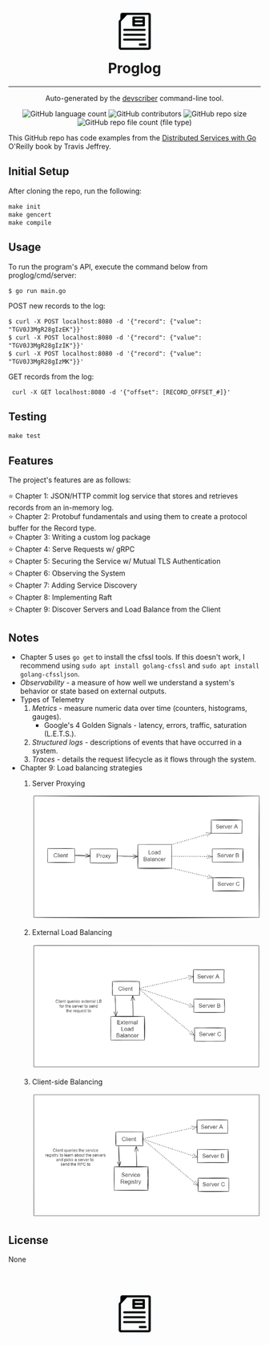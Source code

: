 <h1 align="center" style="border-bottom: none">
    <a href="https://github.com/WhitneyLampkin/devscriber/blob/main/assets/default-img.png?raw=true" target="_blank">
        <img alt="" src="https://github.com/WhitneyLampkin/devscriber/blob/main/assets/default-img.png?raw=true" style="border-radius: 50%; height: 100px;">
    </a>
    <br>
    Proglog
</h1>

<hr />

<p align="center">
    Auto-generated by the <a href="https://github.com/WhitneyLampkin/devscriber" target="_blank">devscriber</a> command-line tool.
</p>

<div align="center">

![GitHub language count](https://img.shields.io/github/languages/count/WhitneyLampkin/proglog?label=Languages)
![GitHub contributors](https://img.shields.io/github/contributors/WhitneyLampkin/proglog?label=Contributors&color=yellow)
![GitHub repo size](https://img.shields.io/github/repo-size/WhitneyLampkin/proglog?label=Repo%20Size&color=teal)
![GitHub repo file count (file type)](https://img.shields.io/github/directory-file-count/WhitneyLampkin/proglog?label=Files&color=purple)

</div>

This GitHub repo has code examples from the [Distributed Services with Go]() O'Reilly book by Travis Jeffrey.

## Initial Setup

After cloning the repo, run the following:

```shell
make init
make gencert
make compile
```

## Usage

To run the program's API, execute the command below from proglog/cmd/server:

```shell
$ go run main.go
```

POST new records to the log:

```shell
$ curl -X POST localhost:8080 -d '{"record": {"value": "TGV0J3MgR28gIzEK"}}'
​$ curl -X POST localhost:8080 -d '{"record": {"value": "TGV0J3MgR28gIzIK"}}'
$ curl -X POST localhost:8080 -d '{"record": {"value": "TGV0J3MgR28gIzMK"}}'
```

GET records from the log:

```shell
 curl -X GET localhost:8080 -d '{"offset": [RECORD_OFFSET_#]}'
```

## Testing

```shell
make test
```

## Features

The project's features are as follows:

⭐ Chapter 1: JSON/HTTP commit log service that stores and retrieves records from an in-memory log.
<br />
⭐ Chapter 2: Protobuf fundamentals and using them to create a protocol buffer for the Record type.
<br />
⭐ Chapter 3: Writing a custom log package
<br />
⭐ Chapter 4: Serve Requests w/ gRPC
<br />
⭐ Chapter 5: Securing the Service w/ Mutual TLS Authentication
<br />
⭐ Chapter 6: Observing the System
<br />
⭐ Chapter 7: Adding Service Discovery
<br />
⭐ Chapter 8: Implementing Raft
<br />
⭐ Chapter 9: Discover Servers and Load Balance from the Client
<br />

## Notes

- Chapter 5 uses `go get` to install the cfssl tools. If this doesn't work, I recommend using `sudo apt install golang-cfssl` and `sudo apt install golang-cfssljson`.
- *Observability* - a measure of how well we understand a system's behavior or state based on external outputs.
- Types of Telemetry
    1. *Metrics* - measure numeric data over time (counters, histograms, gauges).
        - Google's 4 Golden Signals - latency, errors, traffic, saturation (L.E.T.S.).
    1. *Structured logs* - descriptions of events that have occurred in a system.
    1. *Traces* - details the request lifecycle as it flows through the system.
- Chapter 9: Load balancing strategies
    1. Server Proxying


        ![image](./assets/c9-server-proxying.png)
       
    1. External Load Balancing
       
        ![image](./assets/c9-external-loadbalancing.png)
       
    1. Client-side Balancing
       
        ![image](./assets/c9-client-loadbalancing.png)

## License

None

<h1 align="center" style="border-bottom: none; margin-top: 50px;">
    <a href="https://github.com/WhitneyLampkin/devscriber/blob/main/assets/default-img.png?raw=true" target="_blank">
        <img alt="" src="https://github.com/WhitneyLampkin/devscriber/blob/main/assets/default-img.png?raw=true" style="border-radius: 50%; height: 100px;">
    </a>
</h1>

